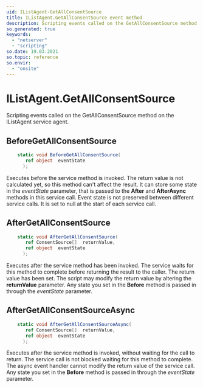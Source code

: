 ```yaml
---
uid: IListAgent-GetAllConsentSource
title: IListAgent.GetAllConsentSource event method
description: Scripting events called on the GetAllConsentSource method on the IListAgent service agent.
so.generated: true
keywords:
  - "netserver"
  - "scripting"
so.date: 19.03.2021
so.topic: reference
so.envir:
  - "onsite"
---
```

# IListAgent.GetAllConsentSource

Scripting events called on the <see cref='M:SuperOffice.CRM.Services.IListAgent.GetAllConsentSource'>GetAllConsentSource</see> method on the <see cref='IListAgent'>IListAgent</see>  service agent.

## BeforeGetAllConsentSource
```cs
    static void BeforeGetAllConsentSource(
       ref object  eventState
      );
```
Executes before the service method is invoked.
The return value is not calculated yet, so this method can't affect the result.
It can store some state in the *eventState* parameter, that is passed to the **After** and **AfterAsync** methods in this service call.
Event state is not preserved between different service calls. It is set to null at the start of each service call.
## AfterGetAllConsentSource
```cs
    static void AfterGetAllConsentSource(
       ref ConsentSource[]  returnValue,
       ref object  eventState
      );
```
Executes after the service method has been invoked. The service waits for this method to complete before returning the result to the caller.
The return value has been set. The script may modify the return value by altering the **returnValue** parameter.
Any state you set in the **Before** method is passed in through the *eventState* parameter.
## AfterGetAllConsentSourceAsync
```cs
    static void AfterGetAllConsentSourceAsync(
       ref ConsentSource[]  returnValue,
       ref object  eventState
      );
```
Executes after the service method is invoked, without waiting for the call to return.
The service call is not blocked waiting for this method to complete.
The async event handler cannot modify the return value of the service call.
Any state you set in the **Before** method is passed in through the *eventState* parameter.

